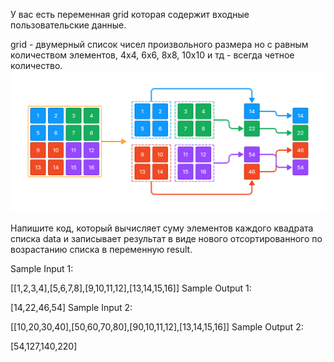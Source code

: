 У вас есть переменная grid которая содержит входные пользовательские данные.

grid - двумерный список чисел произвольного размера но с равным количеством элементов, 4x4, 6x6, 8x8, 10x10 и тд - всегда четное количество.
![alt text](image.png)

Напишите код, который вычисляет суму элементов каждого квадрата списка data и записывает результат в виде нового отсортированного по возрастанию списка в переменную result.

Sample Input 1:

[[1,2,3,4],[5,6,7,8],[9,10,11,12],[13,14,15,16]]
Sample Output 1:

[14,22,46,54]
Sample Input 2:

[[10,20,30,40],[50,60,70,80],[90,10,11,12],[13,14,15,16]]
Sample Output 2:

[54,127,140,220]